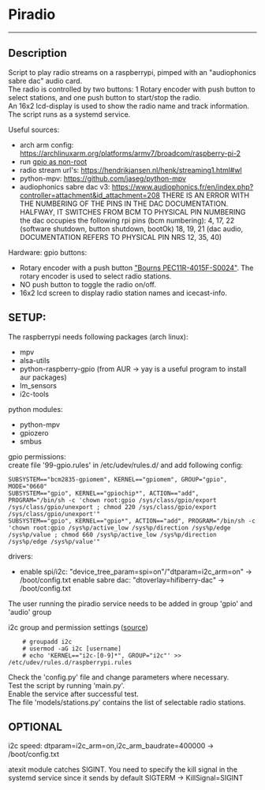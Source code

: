 # Piradio
---
## Description  
Script to play radio streams on a raspberrypi, pimped with an "audiophonics sabre dac" audio card.  
The radio is controlled by two buttons: 1 Rotary encoder with push button to select stations, and one push button to start/stop the radio.  
An 16x2 lcd-display is used to show the radio name and track information.  
The script runs as a systemd service.

Useful sources:
- arch arm config: https://archlinuxarm.org/platforms/armv7/broadcom/raspberry-pi-2  
- run [gpio as non-root](https://arcanesciencelab.wordpress.com/2016/03/31/running-rpi3-applications-that-use-gpio-without-being-root/)
- radio stream url's: https://hendrikjansen.nl/henk/streaming1.html#wl
- python-mpv: https://github.com/jaseg/python-mpv
- audiophonics sabre dac v3: https://www.audiophonics.fr/en/index.php?controller=attachment&id_attachment=208
THERE IS AN ERROR WITH THE NUMBERING OF THE PINS IN THE DAC DOCUMENTATION.
HALFWAY, IT SWITCHES FROM BCM TO PHYSICAL PIN NUMBERING  
the dac occupies the following rpi pins (bcm numbering):
4, 17, 22 (software shutdown, button shutdown, bootOk) 18, 19, 21 (dac audio, DOCUMENTATION REFERS TO PHYSICAL PIN NRS 12, 35, 40)

Hardware:
gpio buttons:  
 - Rotary encoder with a push button ["Bourns PEC11R-4015F-S0024"](https://datasheet.octopart.com/PEC11R-4015F-S0024-Bourns-datasheet-68303416.pdf). The rotary encoder is used to select radio stations.  
 - NO push button to toggle the radio on/off. 
 - 16x2 lcd screen to display radio station names and icecast-info.

## SETUP:
The raspberrypi needs following packages (arch linux):
- mpv
- alsa-utils
- python-raspberry-gpio (from AUR -> yay is a useful program to install aur packages)
- lm_sensors
- i2c-tools

python modules:
- python-mpv
- gpiozero
- smbus

gpio permissions:  
    create file '99-gpio.rules' in /etc/udev/rules.d/ and add following config:  
```
SUBSYSTEM=="bcm2835-gpiomem", KERNEL=="gpiomem", GROUP="gpio", MODE="0660"
SUBSYSTEM=="gpio", KERNEL=="gpiochip*", ACTION=="add", PROGRAM="/bin/sh -c 'chown root:gpio /sys/class/gpio/export /sys/class/gpio/unexport ; chmod 220 /sys/class/gpio/export /sys/class/gpio/unexport'"
SUBSYSTEM=="gpio", KERNEL=="gpio*", ACTION=="add", PROGRAM="/bin/sh -c 'chown root:gpio /sys%p/active_low /sys%p/direction /sys%p/edge /sys%p/value ; chmod 660 /sys%p/active_low /sys%p/direction /sys%p/edge /sys%p/value'"
```

drivers:
- enable spi/i2c: "device_tree_param=spi=on"/"dtparam=i2c_arm=on" -> /boot/config.txt
enable sabre dac: "dtoverlay=hifiberry-dac" -> /boot/config.txt

The user running the piradio service needs to be added in group 'gpio' and 'audio' group

i2c group and permission settings ([source](https://arcanesciencelab.wordpress.com/2014/02/02/bringing-up-i2c-on-the-raspberry-pi-with-arch-linux/))
```
    # groupadd i2c
    # usermod -aG i2c [username]
    # echo 'KERNEL=="i2c-[0-9]*", GROUP="i2c"' >> /etc/udev/rules.d/raspberrypi.rules
```

Check the 'config.py' file and change parameters where necessary.  
Test the script by running 'main.py'.  
Enable the service after successful test.  
The file 'models/stations.py' contains the list of selectable radio stations.

## OPTIONAL
i2c speed: dtparam=i2c_arm=on,i2c_arm_baudrate=400000 -> /boot/config.txt

atexit module catches SIGINT.
You need to specify the kill signal in the systemd service since it sends by default SIGTERM -> KillSignal=SIGINT